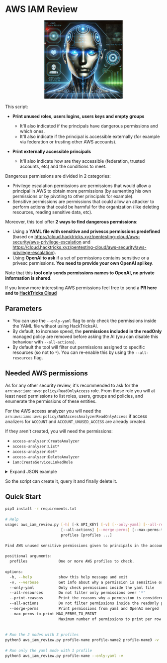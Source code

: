 # AWS IAM Review

<p align="center">
  <img src="logo.webp" alt="AWS IAM Review Logo" width="50%"/>
</p>

This script:

- **Print unused roles, users logins, users keys and empty groups**
  - It'll also indicated if the principals have dangerous permissions and which ones.
  - It'll also indicate if the principal is accessible externally (for example via federation or trusting other AWS accounts).

- **Print externally accessible principals**
  - It'll also indicate how are they accessible (federation, trusted accounts, etc) and the conditions to meet.

Dangerous permissions are divided in 2 categories:
- Privilege escalation permissions are permissions that would allow a principal in AWS to obtain more permissions (by aumenting his own permissions or by pivoting to other principals for example).
- Sensitive permissions are permissions that could allow an attacker to perform actions that could be harmful for the organization (like deleting resources, reading sensitive data, etc).

Moreover, this tool offer **2 ways to find dangerous permissions**:
- Using a **YAML file with sensitive and privescs permissions predefined** (based on https://cloud.hacktricks.xyz/pentesting-cloud/aws-security/aws-privilege-escalation and https://cloud.hacktricks.xyz/pentesting-cloud/aws-security/aws-privilege-escalation).
- Using **OpenAI to ask** if a set of permissions contains sensitive or a privesc permissions. **You need to provide your own OpenAI api key**.

Note that this **tool only sends permissions names to OpenAI, no private information is shared**.

If you know more interesting AWS permissions feel free to send a **PR here and to [HackTricks Cloud](https://github.com/carlospolop/hacktricks-cloud)**

## Parameters

- You can use the `--only-yaml` flag to only check the permissions inside the YAML file withuot using HackTricksAI.
- By default, to increase speed, the **permissions included in the readOnly** managed policy are removed before asking the AI (you can disable this behaviour with `--all-actions`).
- By default the tool will filter out permissions assigned to specific resources (so not to `*`). You can re-enable this by using the `--all-resources` flag.

## Needed AWS permissions

As for any other security review, it's recommended to ask for the `arn:aws:iam::aws:policy/ReadOnlyAccess` role. From these role you will at least need permissions to list roles, users, groups and policies, and enumerate the permissions of these entities.

For the AWS access analyzer you will need the `arn:aws:iam::aws:policy/AWSAccessAnalyzerReadOnlyAccess` if access analizers for `ACCOUNT` and `ACCOUNT_UNUSED_ACCESS` are already created.

If they aren't created, you will need the permissions:
- `access-analyzer:CreateAnalyzer`
- `access-analyzer:List*`
- `access-analyzer:Get*`
- `access-analyzer:DeleteAnalyzer`
- `iam:CreateServiceLinkedRole`

<details>
<summary>Expand JSON example</summary>

```json
{
    "Version": "2012-10-17",
    "Statement": [
        {
            "Action": [
                "access-analyzer:List*",
                "access-analyzer:Get*",
                "access-analyzer:DeleteAnalyzer",
                "access-analyzer:CreateAnalyzer"
            ],
            "Effect": "Allow",
            "Resource": "*",
            "Sid": "AccessAnalyzerOperator"
        },
        {
            "Action": [
                "iam:CreateServiceLinkedRole"
            ],
            "Effect": "Allow",
            "Resource": "*",
            "Condition": {
                "StringEquals": {
                    "iam:AWSServiceName": "access-analyzer.amazonaws.com"
                }
            },
            "Sid": "AccessAnalyzerOperatorCreateServiceLinkedRole"
        }
    ]
}
```
</details>


So the script can create it, query it and finally delete it.

## Quick Start

```bash
pip3 install -r requirements.txt

# Help
usage: aws_iam_review.py [-h] [-k API_KEY] [-v] [--only-yaml] [--all-resources] [--print-reasons]
                         [--all-actions] [--merge-perms] [--max-perms-to-print MAX_PERMS_TO_PRINT] [-m MODEL]
                         profiles [profiles ...]

Find AWS unused sensitive permissions given to principals in the accounts of the specified profiles.

positional arguments:
  profiles              One or more AWS profiles to check.

options:
  -h, --help            show this help message and exit
  -v, --verbose         Get info about why a permission is sensitive or useful for privilege escalation.
  --only-yaml           Only check permissions inside the yaml file
  --all-resources       Do not filter only permissions over '*'
  --print-reasons       Print the reasons why a permission is considered sensitive or useful for privilege escalation.
  --all-actions         Do not filter permissions inside the readOnly policy
  --merge-perms         Print permissions from yaml and OpenAI merged
  --max-perms-to-print MAX_PERMS_TO_PRINT
                        Maximum number of permissions to print per row


# Run the 2 modes with 3 profiles
python3 aws_iam_review.py profile-name profile-name2 profile-name3 -v

# Run only the yaml mode with 1 profile
python3 aws_iam_review.py profile-name --only-yaml -v
```
